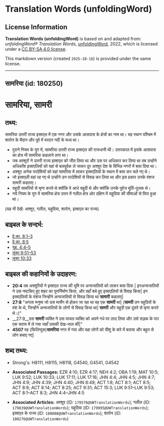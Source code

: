# Translation Words (unfoldingWord)

## License Information

**Translation Words (unfoldingWord)** is based on and adapted from: _unfoldingWord® Translation Words_, [unfoldingWord](https://unfoldingword.org/utw), 2022, which is licensed under a [CC BY-SA 4.0 license](https://creativecommons.org/licenses/by-sa/4.0/legalcode.en).

This markdown version (created `2025-10-16`) is provided under the same license.



--------------------------------

## सामरिया (id: 180250)

सामरिया, सामरी
==============

तथ्य:
-----

सामरिया उत्तरी राज्य इस्राएल में एक नगर और उसके आसपास के क्षेत्रों का नाम था। यह स्थान पश्चिम में शारोन के मैदान और पूर्व में यरदन नदी के मध्य था।

* पुराने नियम के युग में, सामरिया उत्तरी राज्य इस्राएल की राजधानी थी। उत्तरकाल में इसके आसपास का क्षेत्र भी सामरिया कहलाने लगा था।
* जब अश्शूरों ने उत्तरी राज्य इस्राएल को जीत लिया था और उस पर अधिकार कर लिया था तब उन्होंने अधिकाँश इस्राएलियों को वहां से बलपूर्वक ले जाकर दूर अश्शूर देश के विभिन्न नगरों में बसा दिया था।
* अश्शूर अनेक परदेशियों को वहां सामरिया में लाकर इस्राएलियों के स्थान में बसा कर चले गए थे।
* जो इस्राएली वहां रह गए थे उन्होंने उन परदेशियों से विवाह कर लिया था और इस प्रकार उनके वंशज सामरी कहलाए।
* यहूदी सामरियों से घृणा करते थे क्योंकि वे आधे यहूदी थे और क्योंकि उनके पूर्वज मूर्ति\-पूजक थे।
* नये नियम के युग में सामरिया क्षेत्र उत्तर में गलील क्षेत्र ओर दक्षिण में यहूदिया की सीमाओं से घिरा हुआ था।

(यह भी देखें: अश्शूर, गलील, यहूदिया, शारोन, इस्राएल का राज्य)

बाइबल के सन्दर्भ:
-----------------

* [प्रे.का. 8:1–3](https://ref.ly/Acts8:1-Acts8:3)
* [प्रे.का. 8:5](https://ref.ly/Acts8:5)
* [यूह. 4:4–5](https://ref.ly/John4:4-John4:5)
* [लूका 9:51–53](https://ref.ly/Luke9:51-Luke9:53)
* [लूका 10:33](https://ref.ly/Luke10:33)

बाइबल की कहानियों के उदाहरण:
----------------------------

* **20:4** तब अश्शूरियों ने इस्राएल राज्य की भूमि पर अन्यजातियों को लाकर बसा दिया \| इनअन्यजातियों ने उस नष्टकिए हुए शहर का पुनर्निर्माण किया, और वहाँ बचे हुए इस्राएलियों से विवाह किया\| इन इस्राएलियों के वंशज जिन्होंने अन्यजातियों से विवाह किया था **सामारी** कहलाए\|
* **27:8** "अगला मनुष्य जो उस मार्सेग से होकर जा रहा था वह एक **सामरी** था\| (**सामरी** उन यहूदियों के वंश के थे, जिन्होंने अन्यजातियों के लोगों से विवाह किया था\| **सामरी** और यहूदी एक दूसरे से घृणा करते थे।)"
* \_\_27:9\_\_उस **सामरी** व्यक्ति ने उस घायल व्यक्ति को अपने गधे पर लाद लिया और उसे सड़क के पार एक सराय में ले गया जहाँ उसकी देख\-भाल की\|"
* **4507** वह (फिलिप्पुस)**सामरिया** नगर में गया और वहा लोगों को यीशु के बारे में बताया और बहुत से लोग बचाए गए\|

शब्द तथ्य:
----------

* Strong's: H8111, H8115, H8118, G4540, G4541, G4542

* **Associated Passages:** EZR 4:10; EZR 4:17; NEH 4:2; OBA 1:19; MAT 10:5; LUK 9:52; LUK 10:33; LUK 17:11; LUK 17:16; JHN 4:4; JHN 4:5; JHN 4:7; JHN 4:9; JHN 4:39; JHN 4:40; JHN 8:48; ACT 1:8; ACT 8:1; ACT 8:5; ACT 8:9; ACT 8:14; ACT 8:25; ACT 9:31; ACT 15:3; LUK 9:51–LUK 9:53; ACT 8:1–ACT 8:3; JHN 4:4–JHN 4:5
* **Associated Articles:** अश्शूर (ID: `179576@UWTranslationWords`); गलील (ID: `179839@UWTranslationWords`); यहूदिया (ID: `179995@UWTranslationWords`); इस्राएल के राज्य (ID: `180008@UWTranslationWords`); शारोन (ID: `180276@UWTranslationWords`)

